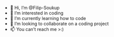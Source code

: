 - 👋 Hi, I’m @Filip-Soukup
- 👀 I’m interested in coding
- 🌱 I’m currently learning how to code
- 💞️ I’m looking to collaborate on a coding project
- 📫 You can’t reach me >:)

<!---
Filip-Soukup/Filip-Soukup is a ✨ special ✨ repository because its `README.md` (this file) appears on your GitHub profile.
You can click the Preview link to take a look at your changes.
--->
